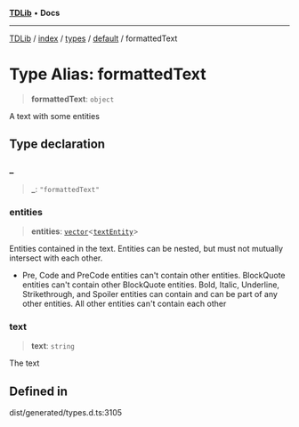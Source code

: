 [**TDLib**](../../../../../../README.md) • **Docs**

***

[TDLib](../../../../../../modules.md) / [index](../../../../../README.md) / [types](../../../README.md) / [default](../README.md) / formattedText

# Type Alias: formattedText

> **formattedText**: `object`

A text with some entities

## Type declaration

### \_

> **\_**: `"formattedText"`

### entities

> **entities**: [`vector`](vector.md)\<[`textEntity`](textEntity.md)\>

Entities contained in the text. Entities can be nested, but must not mutually intersect with each other.

- Pre, Code and PreCode entities can't contain other entities. BlockQuote entities can't contain other BlockQuote entities. Bold, Italic, Underline, Strikethrough, and Spoiler entities can contain and can be part of any other entities. All other entities can't contain each other

### text

> **text**: `string`

The text

## Defined in

dist/generated/types.d.ts:3105
